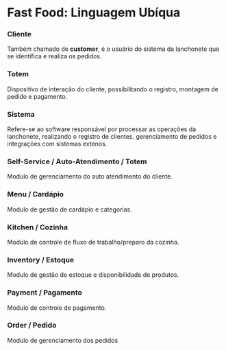 # Fast Food: Linguagem Ubíqua

### Cliente
Também chamado de **customer**, é o usuário do sistema da lanchonete que se identifica e realiza os pedidos.

### Totem
Dispositivo de interação do cliente, possibilitando o registro, montagem de pedido e pagamento.

### Sistema
Refere-se ao software responsável por processar as operações da lanchonete, realizando o registro de clientes, gerenciamento de pedidos e integrações com sistemas extenos.

### Self-Service / Auto-Atendimento / Totem
Modulo de gerenciamento do auto atendimento do cliente.

### Menu / Cardápio
Modulo de gestão de cardápio e categorias.

### Kitchen / Cozinha
Modulo de controle de fluxo de trabalho/preparo da cozinha.

### Inventory / Estoque
Modulo de gestão de estoque e disponibilidade de produtos.

### Payment / Pagamento
Modulo de controle de pagamento.

### Order / Pedido
Modulo de gerenciamento dos pedidos